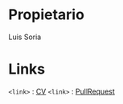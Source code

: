 Propietario
===========
Luis Soria

Links
=====
`<link>` : [CV](./CV.md)
`<link>` : [PullRequest](./pullrequest.md)



